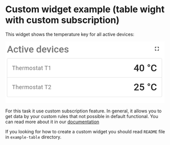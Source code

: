 Custom widget example (table wight with custom subscription)
=====================

This widget shows the temperature key for all active devices:

![general-view.png](../png/example-table-with-custom-subscription-png/general-view.png)

For this task it use custom subscription feature.
In general, it allows you to get data by your custom rules that not possible in default functional. You can read more about it in our [documentation](https://thingsboard.io/docs/pe/user-guide/contribution/widgets-development/#custom-subscriptions)

If you looking for how to create a custom widget you should read  ```README``` file in ```example-table``` directory.
